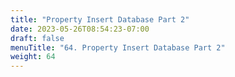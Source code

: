 ```yaml
---
title: "Property Insert Database Part 2"
date: 2023-05-26T08:54:23-07:00
draft: false
menuTitle: "64. Property Insert Database Part 2"
weight: 64
---
```


